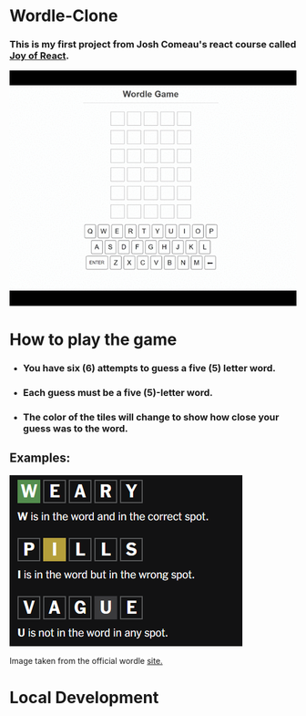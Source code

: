 # Wordle-Clone

### This is my first project from Josh Comeau's react course called [Joy of React](https://www.joyofreact.com/).

![Demo showing the finished project, Wordle clone](docs/wordle-site-preview.gif)

# How to play the game

- ### You have six (6) attempts to guess a five (5) letter word.
- ### Each guess must be a five (5)-letter word.
- ### The color of the tiles will change to show how close your guess was to the word.

## Examples:

![Screenshot showing the green tile color](docs/examples.png)

Image taken from the official wordle [site.](https://www.nytimes.com/games/wordle/index.html/)

# Local Development
